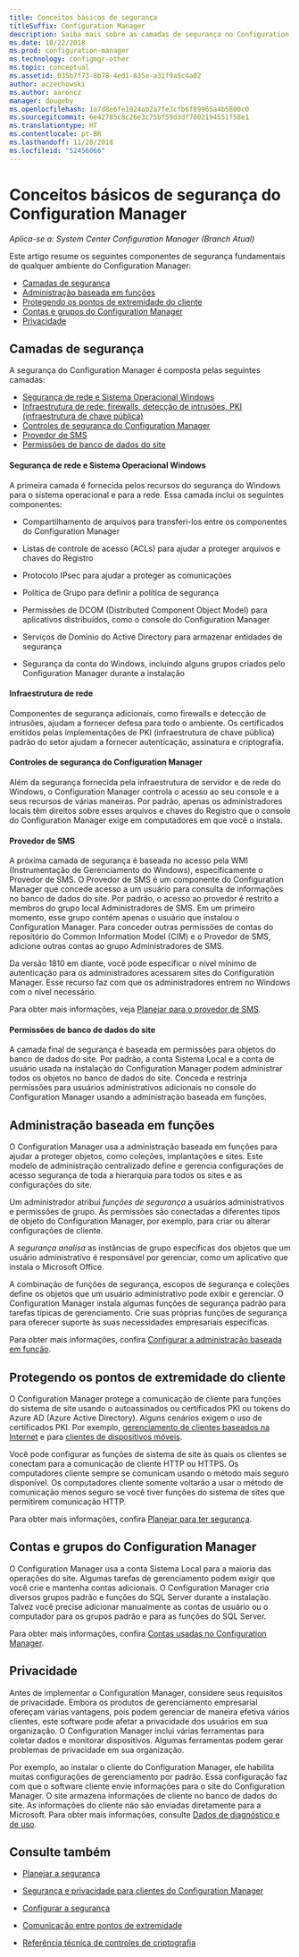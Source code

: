```yaml
---
title: Conceitos básicos de segurança
titleSuffix: Configuration Manager
description: Saiba mais sobre as camadas de segurança no Configuration Manager.
ms.date: 10/22/2018
ms.prod: configuration-manager
ms.technology: configmgr-other
ms.topic: conceptual
ms.assetid: 035b7f73-8b78-4ed1-835e-a31f9a5c4a02
author: aczechowski
ms.author: aaroncz
manager: dougeby
ms.openlocfilehash: 1a7d8e6fe1824ab2a7fe3cfb6f89965a4b5800c0
ms.sourcegitcommit: 6e42785c8c26e3c75bf59d3df7802194551f58e1
ms.translationtype: HT
ms.contentlocale: pt-BR
ms.lasthandoff: 11/28/2018
ms.locfileid: "52456066"
---
```

# <a name="fundamentals-of-security-for-configuration-manager"></a>Conceitos básicos de segurança do Configuration Manager

*Aplica-se a: System Center Configuration Manager (Branch Atual)*

Este artigo resume os seguintes componentes de segurança fundamentais de qualquer ambiente do Configuration Manager:
- [Camadas de segurança](#bkmk_layers)
- [Administração baseada em funções](#bkmk_rba)
- [Protegendo os pontos de extremidade do cliente](#bkmk_endpoints)
- [Contas e grupos do Configuration Manager](#bkmk_accounts)
- [Privacidade](#bkmk_privacy)

## <a name="bkmk_layers"></a> Camadas de segurança

A segurança do Configuration Manager é composta pelas seguintes camadas: 
- [Segurança de rede e Sistema Operacional Windows](#bkmk_layer-windows)
- [Infraestrutura de rede: firewalls, detecção de intrusões, PKI (infraestrutura de chave pública)](#bkmk_layer-network)
- [Controles de segurança do Configuration Manager](#bkmk_layer-cm)
- [Provedor de SMS](#bkmk_layer-provider)
- [Permissões de banco de dados do site](#bkmk_layer-db)

#### <a name="bkmk_layer-windows"></a> Segurança de rede e Sistema Operacional Windows
A primeira camada é fornecida pelos recursos do segurança do Windows para o sistema operacional e para a rede. Essa camada inclui os seguintes componentes:  

-   Compartilhamento de arquivos para transferi-los entre os componentes do Configuration Manager  

-   Listas de controle de acesso (ACLs) para ajudar a proteger arquivos e chaves do Registro  

-   Protocolo IPsec para ajudar a proteger as comunicações  

-   Política de Grupo para definir a política de segurança  

-   Permissões de DCOM (Distributed Component Object Model) para aplicativos distribuídos, como o console do Configuration Manager  

-   Serviços de Domínio do Active Directory para armazenar entidades de segurança  

-   Segurança da conta do Windows, incluindo alguns grupos criados pelo Configuration Manager durante a instalação  

#### <a name="bkmk_layer-network"></a> Infraestrutura de rede

Componentes de segurança adicionais, como firewalls e detecção de intrusões, ajudam a fornecer defesa para todo o ambiente. Os certificados emitidos pelas implementações de PKI (infraestrutura de chave pública) padrão do setor ajudam a fornecer autenticação, assinatura e criptografia.  

#### <a name="bkmk_layer-cm"></a> Controles de segurança do Configuration Manager

Além da segurança fornecida pela infraestrutura de servidor e de rede do Windows, o Configuration Manager controla o acesso ao seu console e a seus recursos de várias maneiras. Por padrão, apenas os administradores locais têm direitos sobre esses arquivos e chaves do Registro que o console do Configuration Manager exige em computadores em que você o instala.  

#### <a name="bkmk_layer-provider"></a> Provedor de SMS

A próxima camada de segurança é baseada no acesso pela WMI (Instrumentação de Gerenciamento do Windows), especificamente o Provedor de SMS. O Provedor de SMS é um componente do Configuration Manager que concede acesso a um usuário para consulta de informações no banco de dados do site. Por padrão, o acesso ao provedor é restrito a membros do grupo local Administradores de SMS. Em um primeiro momento, esse grupo contém apenas o usuário que instalou o Configuration Manager. Para conceder outras permissões de contas do repositório do Common Information Model (CIM) e o Provedor de SMS, adicione outras contas ao grupo Administradores de SMS.  

Da versão 1810 em diante, você pode especificar o nível mínimo de autenticação para os administradores acessarem sites do Configuration Manager. Esse recurso faz com que os administradores entrem no Windows com o nível necessário. <!--1357013-->  

Para obter mais informações, veja [Planejar para o provedor de SMS](/sccm/core/plan-design/hierarchy/plan-for-the-sms-provider).

#### <a name="bkmk_layer-db"></a> Permissões de banco de dados do site

A camada final de segurança é baseada em permissões para objetos do banco de dados do site. Por padrão, a conta Sistema Local e a conta de usuário usada na instalação do Configuration Manager podem administrar todos os objetos no banco de dados do site. Conceda e restrinja permissões para usuários administrativos adicionais no console do Configuration Manager usando a administração baseada em funções.  



## <a name="bkmk_rba"></a> Administração baseada em funções  

 O Configuration Manager usa a administração baseada em funções para ajudar a proteger objetos, como coleções, implantações e sites. Este modelo de administração centralizado define e gerencia configurações de acesso segurança de toda a hierarquia para todos os sites e as configurações do site. 

 Um administrador atribui *funções de segurança* a usuários administrativos e permissões de grupo. As permissões são conectadas a diferentes tipos de objeto do Configuration Manager, por exemplo, para criar ou alterar configurações de cliente. 

 A *segurança analisa* as instâncias de grupo específicas dos objetos que um usuário administrativo é responsável por gerenciar, como um aplicativo que instala o Microsoft Office. 

 A combinação de funções de segurança, escopos de segurança e coleções define os objetos que um usuário administrativo pode exibir e gerenciar. O Configuration Manager instala algumas funções de segurança padrão para tarefas típicas de gerenciamento. Crie suas próprias funções de segurança para oferecer suporte às suas necessidades empresariais específicas.  

 Para obter mais informações, confira [Configurar a administração baseada em função](/sccm/core/servers/deploy/configure/configure-role-based-administration).  



## <a name="bkmk_endpoints"></a> Protegendo os pontos de extremidade do cliente  

 O Configuration Manager protege a comunicação de cliente para funções do sistema de site usando o autoassinados ou certificados PKI ou tokens do Azure AD (Azure Active Directory). Alguns cenários exigem o uso de certificados PKI. Por exemplo, [gerenciamento de clientes baseados na Internet](/sccm/core/clients/manage/plan-internet-based-client-management) e para [clientes de dispositivos móveis](/sccm/mdm/plan-design/plan-on-premises-mdm).  

 Você pode configurar as funções de sistema de site às quais os clientes se conectam para a comunicação de cliente HTTP ou HTTPS. Os computadores cliente sempre se comunicam usando o método mais seguro disponível. Os computadores cliente somente voltarão a usar o método de comunicação menos seguro se você tiver funções do sistema de sites que permitirem comunicação HTTP.  

 Para obter mais informações, confira [Planejar para ter segurança](/sccm/core/plan-design/security/plan-for-security).



## <a name="bkmk_accounts"></a> Contas e grupos do Configuration Manager  

 O Configuration Manager usa a conta Sistema Local para a maioria das operações do site. Algumas tarefas de gerenciamento podem exigir que você crie e mantenha contas adicionais. O Configuration Manager cria diversos grupos padrão e funções do SQL Server durante a instalação. Talvez você precise adicionar manualmente as contas de usuário ou o computador para os grupos padrão e para as funções do SQL Server.  

 Para obter mais informações, confira [Contas usadas no Configuration Manager](/sccm/core/plan-design/hierarchy/accounts).  



## <a name="bkmk_privacy"></a> Privacidade  

 Antes de implementar o Configuration Manager, considere seus requisitos de privacidade. Embora os produtos de gerenciamento empresarial ofereçam várias vantagens, pois podem gerenciar de maneira efetiva vários clientes, este software pode afetar a privacidade dos usuários em sua organização. O Configuration Manager inclui várias ferramentas para coletar dados e monitorar dispositivos. Algumas ferramentas podem gerar problemas de privacidade em sua organização.  

 Por exemplo, ao instalar o cliente do Configuration Manager, ele habilita muitas configurações de gerenciamento por padrão. Essa configuração faz com que o software cliente envie informações para o site do Configuration Manager. O site armazena informações de cliente no banco de dados do site. As informações do cliente não são enviadas diretamente para a Microsoft. Para obter mais informações, consulte [Dados de diagnóstico e de uso](/sccm/core/plan-design/diagnostics/diagnostics-and-usage-data).



## <a name="see-also"></a>Consulte também

- [Planejar a segurança](/sccm/core/plan-design/security/plan-for-security)  

- [Segurança e privacidade para clientes do Configuration Manager](/sccm/core/clients/deploy/plan/security-and-privacy-for-clients)  

- [Configurar a segurança](/sccm/core/plan-design/security/configure-security)   

- [Comunicação entre pontos de extremidade](/sccm/core/plan-design/hierarchy/communications-between-endpoints)  

- [Referência técnica de controles de criptografia](/sccm/core/plan-design/security/cryptographic-controls-tehnical-reference)  

